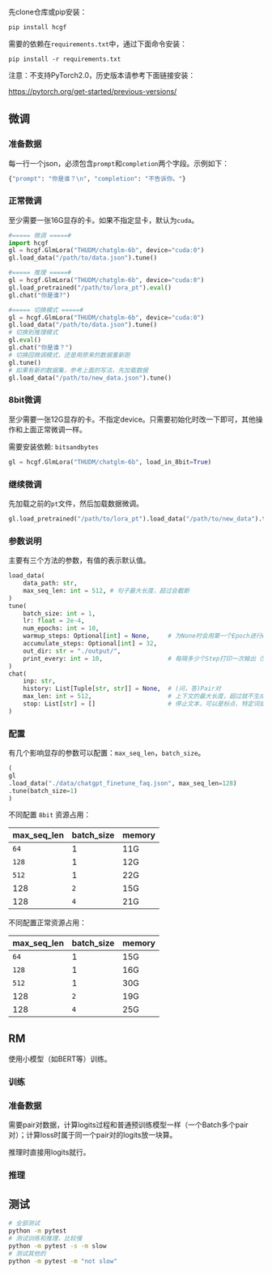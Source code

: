 先clone仓库或pip安装：

```bash
pip install hcgf
```

需要的依赖在`requirements.txt`中，通过下面命令安装：

```
pip install -r requirements.txt
```

注意：不支持PyTorch2.0，历史版本请参考下面链接安装：

https://pytorch.org/get-started/previous-versions/



## 微调

### 准备数据

每一行一个json，必须包含`prompt`和`completion`两个字段。示例如下：

```bash
{"prompt": "你是谁？\n", "completion": "不告诉你。"}
```


### 正常微调

至少需要一张16G显存的卡。如果不指定显卡，默认为`cuda`。

```python
#===== 微调 =====#
import hcgf
gl = hcgf.GlmLora("THUDM/chatglm-6b", device="cuda:0")
gl.load_data("/path/to/data.json").tune()

#===== 推理 =====#
gl = hcgf.GlmLora("THUDM/chatglm-6b", device="cuda:0")
gl.load_pretrained("/path/to/lora_pt").eval()
gl.chat("你是谁?")

#===== 切换模式 =====#
gl = hcgf.GlmLora("THUDM/chatglm-6b", device="cuda:0")
gl.load_data("/path/to/data.json").tune()
# 切换到推理模式
gl.eval()
gl.chat("你是谁？")
# 切换回微调模式，还是用原来的数据重新跑
gl.tune()
# 如果有新的数据集，参考上面的写法，先加载数据
gl.load_data("/path/to/new_data.json").tune()
```


### 8bit微调

至少需要一张12G显存的卡。不指定device。只需要初始化时改一下即可，其他操作和上面正常微调一样。

需要安装依赖: `bitsandbytes`

```python
gl = hcgf.GlmLora("THUDM/chatglm-6b", load_in_8bit=True)
```

### 继续微调

先加载之前的`pt`文件，然后加载数据微调。

```python
gl.load_pretrained("/path/to/lora_pt").load_data("/path/to/new_data").tune()
```

### 参数说明

主要有三个方法的参数，有值的表示默认值。

```python
load_data(
    data_path: str, 
    max_seq_len: int = 512, # 句子最大长度，超过会截断
)
tune(
    batch_size: int = 1,
    lr: float = 2e-4,
    num_epochs: int = 10,
    warmup_steps: Optional[int] = None,     # 为None时会用第一个Epoch进行warmup
    accumulate_steps: Optional[int] = 32,
    out_dir: str = "./output/",
    print_every: int = 10,                  # 每隔多少个Step打印一次输出（Step、Loss、LearningRate）
)
chat(
    inp: str, 
    history: List[Tuple[str, str]] = None,  # (问，答)Pair对
    max_len: int = 512,                     # 上下文的最大长度，超过就不生成了
    stop: List[str] = []                    # 停止文本，可以是标点、特定词或句子等
)

```

### 配置

有几个影响显存的参数可以配置：`max_seq_len`，`batch_size`。


```python
(
gl
.load_data("./data/chatgpt_finetune_faq.json", max_seq_len=128)
.tune(batch_size=1)
)

```

不同配置 `8bit` 资源占用：

| max_seq_len | batch_size | memory |
| ----------- | ---------- | ------ |
| `64`        | 1          | 11G    |
| `128`       | 1          | 12G    |
| `512`       | 1          | 22G    |
| 128         | `2`        | 15G    |
| 128         | `4`        | 21G    |

不同配置正常资源占用：

| max_seq_len | batch_size | memory |
| ----------- | ---------- | ------ |
| `64`        | 1          | 15G    |
| `128`       | 1          | 16G    |
| `512`       | 1          | 30G    |
| 128         | `2`        | 19G    |
| 128         | `4`        | 25G    |


## RM

使用小模型（如BERT等）训练。

### 训练

### 准备数据

需要pair对数据，计算logits过程和普通预训练模型一样（一个Batch多个pair对）；计算loss时属于同一个pair对的logits放一块算。

推理时直接用logits就行。

### 推理


## 测试

```bash
# 全部测试
python -m pytest
# 测试训练和推理，比较慢
python -m pytest -s -m slow
# 测试其他的
python -m pytest -m "not slow"
```